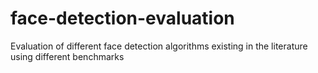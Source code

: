 # face-detection-evaluation
Evaluation of different face detection algorithms existing in the literature using different benchmarks
